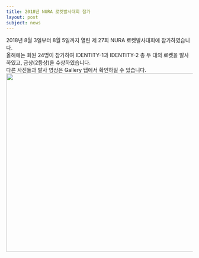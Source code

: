 ```yaml
---
title: 2018년 NURA 로켓발사대회 참가
layout: post
subject: news
---
```

2018년 8월 3일부터 8월 5일까지 열린 제 27회 NURA 로켓발사대회에 참가하였습니다.<br/>
올해에는 회원 24명이 참가하여 IDENTITY-1과 IDENTITY-2 총 두 대의 로켓을 발사하였고, 금상(2등상)을 수상하였습니다.<br/>
다른 사진들과 발사 영상은 Gallery 탭에서 확인하실 수 있습니다.<br/>
<img src="https://github.com/hsb6350/hanaro.github.io/blob/master/assets/2018NURA.JPG?raw=true" width="720" height="480"/>

